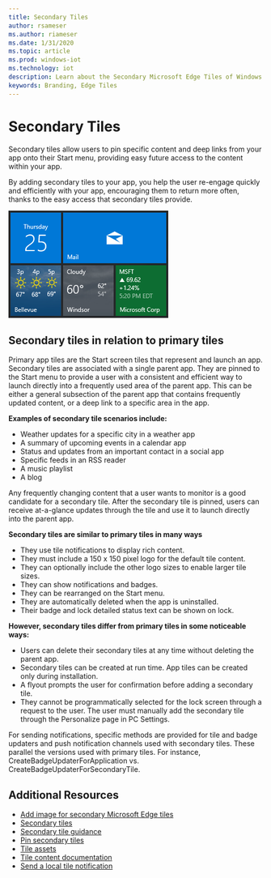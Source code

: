 ```yaml
---
title: Secondary Tiles
author: rsameser
ms.author: riameser
ms.date: 1/31/2020
ms.topic: article
ms.prod: windows-iot
ms.technology: iot
description: Learn about the Secondary Microsoft Edge Tiles of Windows 10 IoT Enterprise.
keywords: Branding, Edge Tiles
---
```


# Secondary Tiles
Secondary tiles allow users to pin specific content and deep links from your app onto their Start menu, providing easy future access to the content within your app.

By adding secondary tiles to your app, you help the user re-engage quickly and efficiently with your app, encouraging them to return more often, thanks to the easy access that secondary tiles provide.

![Screenshot of secondary tiles](media/secondarytiles.png)

## Secondary tiles in relation to primary tiles
Primary app tiles are the Start screen tiles that represent and launch an app. Secondary tiles are associated with a single parent app. They are pinned to the Start menu to provide a user with a consistent and efficient way to launch directly into a frequently used area of the parent app. This can be either a general subsection of the parent app that contains frequently updated content, or a deep link to a specific area in the app.

**Examples of secondary tile scenarios include:**

* Weather updates for a specific city in a weather app
* A summary of upcoming events in a calendar app
* Status and updates from an important contact in a social app
* Specific feeds in an RSS reader
* A music playlist
* A blog

Any frequently changing content that a user wants to monitor is a good candidate for a secondary tile. After the secondary tile is pinned, users can receive at-a-glance updates through the tile and use it to launch directly into the parent app.

**Secondary tiles are similar to primary tiles in many ways**

* They use tile notifications to display rich content.
* They must include a 150 x 150 pixel logo for the default tile content.
* They can optionally include the other logo sizes to enable larger tile sizes.
* They can show notifications and badges.
* They can be rearranged on the Start menu.
* They are automatically deleted when the app is uninstalled.
* Their badge and lock detailed status text can be shown on lock.

**However, secondary tiles differ from primary tiles in some noticeable ways:**

* Users can delete their secondary tiles at any time without deleting the parent app.
* Secondary tiles can be created at run time. App tiles can be created only during installation.
* A flyout prompts the user for confirmation before adding a secondary tile.
* They cannot be programmatically selected for the lock screen through a request to the user. The user must manually add the secondary tile through the Personalize page in PC Settings.

For sending notifications, specific methods are provided for tile and badge updaters and push notification channels used with secondary tiles. These parallel the versions used with primary tiles. For instance, CreateBadgeUpdaterForApplication vs. CreateBadgeUpdaterForSecondaryTile.


## Additional Resources
* [Add image for secondary Microsoft Edge tiles](https://docs.microsoft.com/windows/configuration/start-secondary-tiles)
* [Secondary tiles](https://docs.microsoft.com/windows/uwp/design/shell/tiles-and-notifications/secondary-tiles)
* [Secondary tile guidance](https://docs.microsoft.com/windows/uwp/design/shell/tiles-and-notifications/secondary-tiles-guidance)
* [Pin secondary tiles](https://docs.microsoft.com/windows/uwp/design/shell/tiles-and-notifications/secondary-tiles-pinning)
* [Tile assets](https://docs.microsoft.com/windows/uwp/design/style/app-icons-and-logos)
* [Tile content documentation](https://docs.microsoft.com/windows/uwp/design/shell/tiles-and-notifications/create-adaptive-tiles)
* [Send a local tile notification](https://docs.microsoft.com/windows/uwp/design/shell/tiles-and-notifications/sending-a-local-tile-notification)
